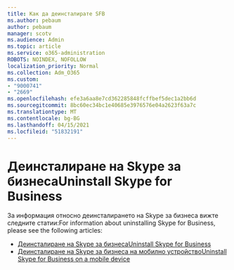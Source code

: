 ```yaml
---
title: Как да деинсталирате SFB
ms.author: pebaum
author: pebaum
manager: scotv
ms.audience: Admin
ms.topic: article
ms.service: o365-administration
ROBOTS: NOINDEX, NOFOLLOW
localization_priority: Normal
ms.collection: Adm_O365
ms.custom:
- "9000741"
- "2669"
ms.openlocfilehash: efe3a6aa8e7cd362285848fcffbef5dec1a2bb6d
ms.sourcegitcommit: 8bc60ec34bc1e40685e3976576e04a2623f63a7c
ms.translationtype: MT
ms.contentlocale: bg-BG
ms.lasthandoff: 04/15/2021
ms.locfileid: "51832191"
---
```

# <a name="uninstall-skype-for-business"></a><span data-ttu-id="a3aad-102">Деинсталиране на Skype за бизнеса</span><span class="sxs-lookup"><span data-stu-id="a3aad-102">Uninstall Skype for Business</span></span>

<span data-ttu-id="a3aad-103">За информация относно деинсталирането на Skype за бизнеса вижте следните статии:</span><span class="sxs-lookup"><span data-stu-id="a3aad-103">For information about uninstalling Skype for Business, please see the following articles:</span></span>

- [<span data-ttu-id="a3aad-104">Деинсталиране на Skype за бизнеса</span><span class="sxs-lookup"><span data-stu-id="a3aad-104">Uninstall Skype for Business</span></span>](https://support.office.com/article/uninstall-skype-for-business-28c4a036-7f22-406c-b7f4-87894cbaf902)
- [<span data-ttu-id="a3aad-105">Деинсталиране на Skype за бизнеса на мобилно устройство</span><span class="sxs-lookup"><span data-stu-id="a3aad-105">Uninstall Skype for Business on a mobile device</span></span>](https://support.office.com/article/uninstall-skype-for-business-on-a-mobile-device-9c9e6270-f88e-404c-b757-3ffb6ffb897a)